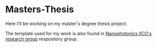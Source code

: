 # Masters-Thesis
 Here I'll be working on my master's degree thesis project.

The template used for my work is also found in [Nanophotonics IICO's research group](https://github.com/NanophotonIICOs) respository group.
<!-- <object data="/readme/build/readme.pdf" type="application/pdf" width="100%">
</object> -->
